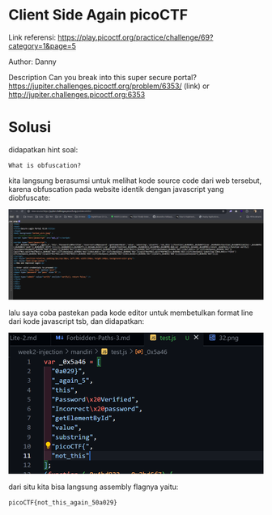 # Client Side Again picoCTF

Link referensi: https://play.picoctf.org/practice/challenge/69?category=1&page=5

Author: Danny

Description
Can you break into this super secure portal? https://jupiter.challenges.picoctf.org/problem/6353/ (link) or http://jupiter.challenges.picoctf.org:6353

# Solusi

didapatkan hint soal:

```
What is obfuscation?
```

kita langsung berasumsi untuk melihat kode source code dari web tersebut, karena obfuscation pada website identik dengan javascript yang diobfuscate:

<img src="./img/41.png" />

lalu saya coba pastekan pada kode editor untuk membetulkan format line dari kode javascript tsb, dan didapatkan:

<img src="./img/42.png" />

dari situ kita bisa langsung assembly flagnya yaitu:

```
picoCTF{not_this_again_50a029}
```
